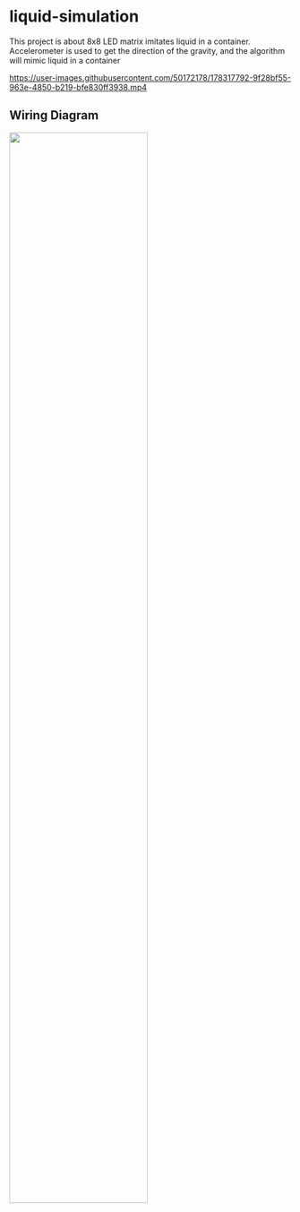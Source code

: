 # liquid-simulation
This project is about 8x8 LED matrix imitates liquid in a container. Accelerometer is used to get the direction of the gravity, and the algorithm will mimic liquid in a container


https://user-images.githubusercontent.com/50172178/178317792-9f28bf55-963e-4850-b219-bfe830ff3938.mp4


## Wiring Diagram
<img src="https://user-images.githubusercontent.com/50172178/178316446-60bc4b54-782b-4736-8b32-e8d65003f432.png" width=70% height=70%>

